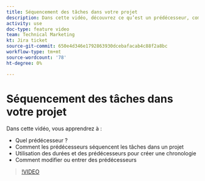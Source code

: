 ```yaml
---
title: Séquencement des tâches dans votre projet
description: Dans cette vidéo, découvrez ce qu’est un prédécesseur, comment les prédécesseurs séquencent les tâches dans un projet, comment utiliser les durées et les prédécesseurs pour créer une chronologie, comment modifier ou entrer des prédécesseurs.
activity: use
doc-type: feature video
team: Technical Marketing
kt: Jira ticket
source-git-commit: 650e4d346e1792863930dcebafacab4c88f2a8bc
workflow-type: tm+mt
source-wordcount: '78'
ht-degree: 0%

---
```


# Séquencement des tâches dans votre projet

Dans cette vidéo, vous apprendrez à :

* Quel prédécesseur ?
* Comment les prédécesseurs séquencent les tâches dans un projet
* Utilisation des durées et des prédécesseurs pour créer une chronologie
* Comment modifier ou entrer des prédécesseurs

>[!VIDEO](https://video.tv.adobe.com/v/335091/?quality=12&learn=on)